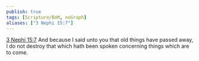 ```yaml
---
publish: true
tags: [Scripture/BoM, noGraph]
aliases: ["3 Nephi 15:7"]
---
```

[3 Nephi 15:7](https://churchofjesuschrist.org/study/scriptures/bofm/3-ne/15?lang=eng&id=p7#p7) And because I said unto you that old things have passed away, I do not destroy that which hath been spoken concerning things which are to come.
